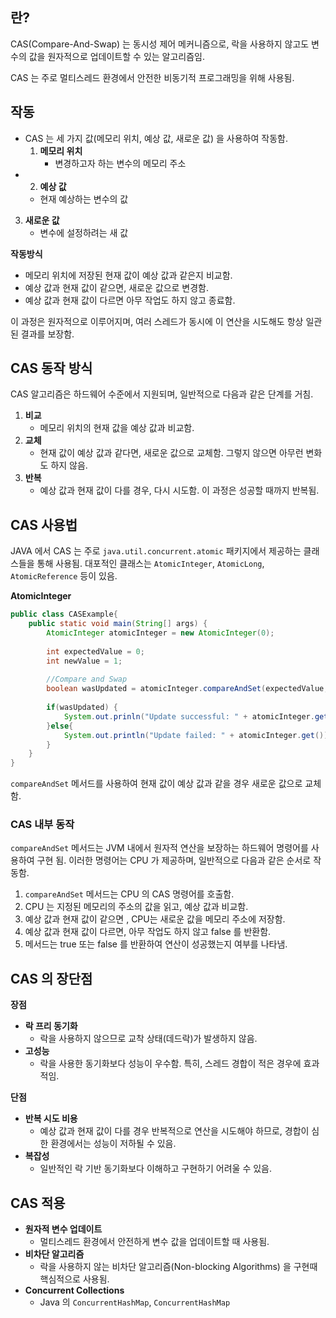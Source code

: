 
## 란?

CAS(Compare-And-Swap) 는 동시성 제어 메커니즘으로, 락을 사용하지 않고도 변수의 값을 원자적으로 업데이트할 수 있는 알고리즘임.

CAS 는 주로 멀티스레드 환경에서 안전한 비동기적 프로그래밍을 위해 사용됨.

## 작동

* CAS 는 세 가지 값(메모리 위치, 예상 값, 새로운 값) 을 사용하여 작동함.
	1. **메모리 위치**
		* 변경하고자 하는 변수의 메모리 주소
* 2. **예상 값**
	* 현재 예상하는 변수의 값
3. **새로운 값**
	* 변수에 설정하려는 새 값

**작동방식**
* 메모리 위치에 저장된 현재 값이 예상 값과 같은지 비교함.
* 예상 값과 현재 값이 같으면, 새로운 값으로 변경함.
* 예상 값과 현재 값이 다르면 아무 작업도 하지 않고 종료함.

이 과정은 원자적으로 이루어지며, 여러 스레드가 동시에 이 연산을 시도해도 항상 일관된 결과를 보장함.


## CAS 동작 방식

CAS 알고리즘은 하드웨어 수준에서 지원되며, 일반적으로 다음과 같은 단계를 거침.

1. **비교**
	* 메모리 위치의 현재 값을 예상 값과 비교함.
2. **교체**
	* 현재 값이 예상 값과 같다면, 새로운 값으로 교체함. 그렇지 않으면 아무런 변화도 하지 않음.
3. **반복**
	* 예상 값과 현재 값이 다를 경우, 다시 시도함. 이 과정은 성공할 때까지 반복됨.



## CAS 사용법

JAVA 에서 CAS 는 주로 `java.util.concurrent.atomic` 패키지에서 제공하는 클래스들을 통해 사용됨. 대포적인 클래스는 `AtomicInteger`, `AtomicLong`, `AtomicReference` 등이 있음.

**AtomicInteger**

```java
public class CASExample{
	public static void main(String[] args) {
		AtomicInteger atomicInteger = new AtomicInteger(0);
		
		int expectedValue = 0;
		int newValue = 1;
		
		//Compare and Swap
		boolean wasUpdated = atomicInteger.compareAndSet(expectedValue, newValue);
		
		if(wasUpdated) {
			System.out.prinln("Update successful: " + atomicInteger.get());
		}else{
			System.out.println("Update failed: " + atomicInteger.get());
		}
	}
}
```

`compareAndSet` 메서드를 사용하여 현재 값이 예상 값과 같을 경우 새로운 값으로 교체함.


### CAS 내부 동작

`compareAndSet` 메서드는 JVM 내에서 원자적 연산을 보장하는 하드웨어 명령어를 사용하여 구현 됨. 이러한 명령어는 CPU 가 제공하며, 일반적으로 다음과 같은 순서로 작동함.


1. `compareAndSet` 메서드는 CPU 의 CAS 명령어를 호출함.
2. CPU 는 지정된 메모리의 주소의 값을 읽고, 예상 값과 비교함.
3. 예상 값과 현재 값이 같으면 , CPU는 새로운 값을 메모리 주소에 저장함.
4. 예상 값과 현재 값이 다르면, 아무 작업도 하지 않고 false 를 반환함.
5. 메서드는 true 또는 false 를 반환하여 연산이 성공했는지 여부를 나타냄.


## CAS 의 장단점

**장점**
* **락 프리 동기화**
	* 락을 사용하지 않으므로 교착 상태(데드락)가 발생하지 않음.
* **고성능**
	* 락을 사용한 동기화보다 성능이 우수함. 특히, 스레드 경합이 적은 경우에 효과적임.

**단점**
* **반복 시도 비용**
	* 예상 값과 현재 값이 다를 경우 반복적으로 연산을 시도해야 하므로, 경합이 심한 환경에서는 성능이 저하될 수 있음.
* **복잡성**
	* 일반적인 락 기반 동기화보다 이해하고 구현하기 어려울 수 있음.

## CAS 적용

* **원자적 변수 업데이트**
	* 멀티스레드 환경에서 안전하게 변수 값을 업데이트할 때 사용됨.
* **비차단 알고리즘**
	* 락을 사용하지 않는 비차단 알고리즘(Non-blocking Algorithms) 을 구현때 핵심적으로 사용됨.
* **Concurrent Collections**
	* Java 의 `ConcurrentHashMap`, `ConcurrentHashMap`
